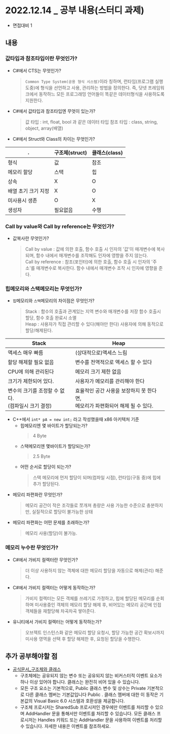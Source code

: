 # 2022.12.14 _ 공부 내용(스터디 과제)
- 면접대비 1

## 내용

### 값타입과 참조타입이란 무엇인가?
- C#에서 CTS는 무엇인가?
  > `Common Type System(공용 형식 시스템)`이라 칭하며, 런타임(프로그램 실행 도중)에 형식을 선언하고 사용, 관리하는 방법을 정의한다.
    즉, 닷넷 프레임워크에서 동작하느 모든 프로그래밍 언어들이 똑같은 데이터형식을 사용하도록 지원한다.
- C#에서 값타입과 참조타입엔 무엇이 있는가?
  > 값 타입 : int, float, bool 과 같은 데이터 타입
    참조 타입 : class, string, object, array(배열)
- C#에서 Struct와 Class의 차이는 무엇인가?

| .           | 구조체(struct) | 클래스(class) |
|-------------|-------------|------------|
| 형식          | 값           | 참조         |
| 메모리 할당      | 스택          | 힙          |
| 상속          | X           | O          |
| 배열 초기 크기 지정 | X           | O          |
| 미사용시 생존     | O           | X          |
| 생성자         | 필요없음        | 수행         |

### Call by value와 Call by reference는 무엇인가?
- 값복사란 무엇인가?
  > Call by value : 값에 의한 호출, 함수 호출 시 인자의 '값'이 매개변수에 복사되며, 함수 내에서 매개변수를 조작해도 인자에 영향을 주지 않는다.<br/>
  Call by reference : 참조(포인터)에 의한 호출, 함수 호출 시 인자의 '주소'를 매개변수로 복사한다. 함수 내에서 매개변수 조작 시 인자에 영향을 준다.

### 힙메모리와 스택메모리는 무엇인가?
- `힙`메모리와 `스택`메모리의 차이점은 무엇인가?
  > Stack : 
  함수의 호출과 관계있는 지역 변수와 매개변수를 저장
  함수 호출시 할당, 
  함수 호출 완료시 소멸<br/>
  Heap :
  사용자가 직접 관리할 수 있다(해야만 한다)
  사용자에 의해 동적으로 할당/해제된다.

| Stack                              | Heap                                              |
|------------------------------------|---------------------------------------------------|
| 액세스 매우 빠름                          | (상대적으로)액세스 느림                                     |
| 할당 해제할 필요 없음                       | 변수를 전역적으로 액세스 할 수 있다                              |
| CPU에 의해 관리된다                       | 메모리 크기 제한 없음                                      |
| 크기가 제한되어 있다.                       | 사용자가 메모리를 관리해야 한다                                 |
| 변수의 크기를 조정할 수 없다.<br/>(컴파일시 크기 결정) | 효율적인 공간 사용을 보장하지 못 한다면,<br/>메모리가 파편화되어 해제 될 수 있다. |

- C++에서 `int* pA = new int;` 라고 작성했을때 x86 아키텍처 기준 
  - 힙메모리엔 몇 바이트가 할당되는가?
    > 4 Byte
  - 스택메모리엔 몇바이트가 할당되는가? 
    > 2.5 Byte
  - 어떤 순서로 할당이 되는가?
    > 스택 메모리에 먼저 할당이 되며(컴파일 시점), 런타임(구동 중)에 힙에 추가 할당된다.
- 메모리 파편화란 무엇인가?
    > 메모리 공간이 작은 조각들로 쪼개져 총량은 사용 가능한 수준으로 충분하지만, 실질적으로 할당이 불가능한 상태 
- 메모리 파편화는 어떤 문제를 초래하는가?
    > 메모리 사용(할당)이 불가능.

### 메모리 누수란 무엇인가?
- C#에서 가비지 컬렉터란 무엇인가?
  > 더 이상 사용하지 않는 객체에 대한 메모리 할당을 자동으로 해제(관리) 해준다.
- C#에서 가비지 컬렉터는 어떻게 동작하는가?
  > 가비지 컬렉터는 모든 객체를 쓰레기로 가정하고, 힙에 할당된 메모리를 순회하며 미사용중인 객체의 메모리 할당 해제 후, 비어있는 메모리 공간에 인접 객체들을 재할당해 차곡차곡 쌓아준다.
- 유니티에서 가비지 컬렉터는 어떻게 동작하는가?
  > 오브젝트 인스턴스화 같은 메모리 할당 요청시,
  할당 가능한 공간 확보시까지 미사용 영역을 선택 후 할당 해제한 후, 요청된 할당을 수행한다.



## 추가 공부해야할 점
- [공식문서_구조체와 클래스](https://learn.microsoft.com/ko-kr/dotnet/visual-basic/programming-guide/language-features/data-types/structures-and-classes)
  - 구조체에는 공유되지 않는 변수 또는 공유되지 않는 비커스터적 이벤트 요소가 하나 이상 있어야 합니다. 클래스는 완전히 비어 있을 수 있습니다.
  - 모든 구조 요소는 기본적으로, Public 클래스 변수 및 상수는 Private 기본적으로 다른 클래스 멤버는 기본값입니다 Public . 클래스 멤버에 대한 이 동작은 기본값의 Visual Basic 6.0 시스템과 호환성을 제공합니다.
  - 구조체 프로시저는 SharedSub 프로시저인 경우에만 이벤트를 처리할 수 있으며 AddHandler 문을 통해서만 이벤트를 처리할 수 있습니다. 모든 클래스 프로시저는 Handles 키워드 또는 AddHandler 문을 사용하여 이벤트를 처리할 수 있습니다. 자세한 내용은 이벤트를 참조하세요.

